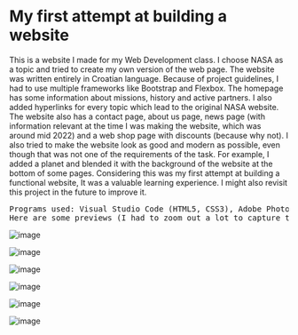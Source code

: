 # My first attempt at building a website

This is a website I made for my Web Development class. I choose NASA as a topic and tried to create my own version of the web page.
The website was written entirely in Croatian language.
Because of project guidelines, I had to use multiple frameworks like Bootstrap and Flexbox. 
The homepage has some information about missions, history and active partners. I also added hyperlinks for every topic which lead to the original NASA website. The website also has a contact page, about us page, news page (with information relevant at the time I was making the website, which was around mid 2022) and a web shop page with discounts (because why not). I also tried to make the website look as good and modern as possible, even though that was not one of the requirements of the task. 
For example, I added a planet and blended it with the background of the website at the bottom of some pages.
Considering this was my first attempt at building a functional website, It was a valuable learning experience.
I might also revisit this project in the future to improve it.
<pre>
Programs used: Visual Studio Code (HTML5, CSS3), Adobe Photoshop
Here are some previews (I had to zoom out a lot to capture the full scale in some pictures):
</pre>


![image](https://user-images.githubusercontent.com/110913178/218593174-ad446754-e0df-438a-8db4-dbc9a94064f8.png)

![image](https://user-images.githubusercontent.com/110913178/218593523-f949ec72-9f09-4d33-988c-bbebbcf9ae74.png)

![image](https://user-images.githubusercontent.com/110913178/218593697-86e5ced6-07c9-4efc-b2d9-30a56e204e2f.png)

![image](https://user-images.githubusercontent.com/110913178/218593802-b666eb5c-fb7c-40da-bfaf-7000fc2e8ff0.png)

![image](https://user-images.githubusercontent.com/110913178/218593880-60f04952-657c-4c5d-bfc3-213f7860dfd3.png)

![image](https://user-images.githubusercontent.com/110913178/218597248-2c4ac84b-5476-4acd-9670-061fe3857429.png)



